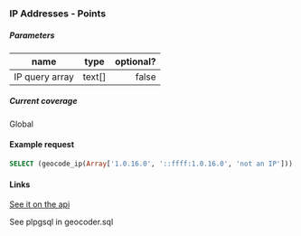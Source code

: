 ### IP Addresses - Points

##### Parameters

| name           | type    | optional? |
| -------------- |:-------:| ---------:|
| IP query array  | text[]  | false     |

##### Current coverage

Global

#### Example request

```sql
SELECT (geocode_ip(Array['1.0.16.0', '::ffff:1.0.16.0', 'not an IP'])).*
```

#### Links

[See it on the api](http://geocoding.cartodb.com/api/v2/sql?q=SELECT%20(geocode_ip(Array[%271.0.16.0%27,%20%27::ffff:1.0.16.0%27,%20%27not%20an%20IP%27])).*)

See plpgsql in geocoder.sql
